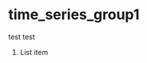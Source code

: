 # time_series_group1

test
test

 1. List item

<!--stackedit_data:
eyJoaXN0b3J5IjpbMTcxMzA0NzY3NCwtMTAxOTA5OTI4OF19
-->